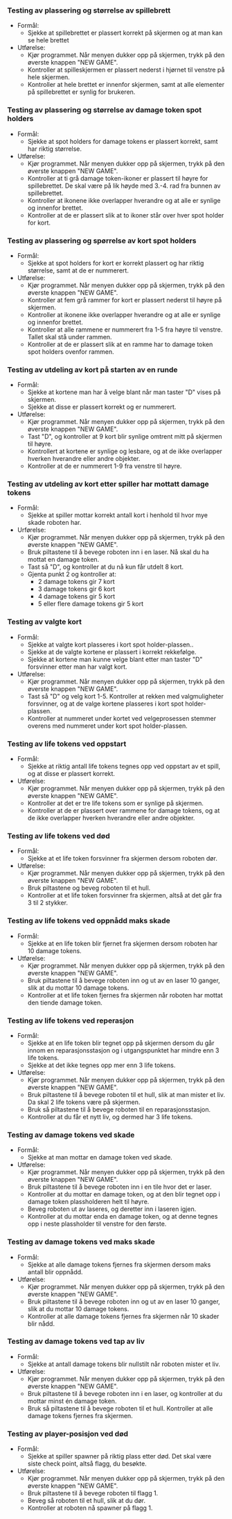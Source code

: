### Testing av plassering og størrelse av spillebrett
* Formål:
	* Sjekke at spillebrettet er plassert korrekt på skjermen og at man kan se hele brettet
* Utførelse:
	* Kjør programmet. Når menyen dukker opp på skjermen, trykk på den øverste knappen "NEW GAME".
	* Kontroller at spilleskjermen er plassert nederst i hjørnet til venstre på hele skjermen. 
	* Kontroller at hele brettet er innenfor skjermen, samt at alle elementer på spillebrettet er synlig for brukeren.

### Testing av plassering og størrelse av damage token spot holders
* Formål:
	* Sjekke at spot holders for damage tokens er plassert korrekt, samt har riktig størrelse.
* Utførelse: 
	* Kjør programmet. Når menyen dukker opp på skjermen, trykk på den øverste knappen "NEW GAME".
	* Kontroller at ti grå damage token-ikoner er plassert til høyre for spillebrettet. De skal være på lik høyde med 3.-4. rad fra bunnen av spillebrettet. 
	* Kontroller at ikonene ikke overlapper hverandre og at alle er synlige og innenfor brettet.
	* Kontroller at de er plassert slik at to ikoner står over hver spot holder for kort.
	
### Testing av plassering og spørrelse av kort spot holders
* Formål:
	* Sjekke at spot holders for kort er korrekt plassert og har riktig størrelse, samt at de er nummerert. 
* Utførelse:
	* Kjør programmet. Når menyen dukker opp på skjermen, trykk på den øverste knappen "NEW GAME".
	* Kontroller at fem grå rammer for kort er plassert nederst til høyre på skjermen. 
	* Kontroller at ikonene ikke overlapper hverandre og at alle er synlige og innenfor brettet.
	* Kontroller at alle rammene er nummerert fra 1-5 fra høyre til venstre. Tallet skal stå under rammen.
	* Kontroller at de er plassert slik at en ramme har to damage token spot holders ovenfor rammen.

### Testing av utdeling av kort på starten av en runde
* Formål:
	* Sjekke at kortene man har å velge blant når man taster "D" vises på skjermen.
	* Sjekke at disse er plassert korrekt og er nummerert.
* Utførelse: 
	* Kjør programmet. Når menyen dukker opp på skjermen, trykk på den øverste knappen "NEW GAME".
	* Tast "D", og kontroller at 9 kort blir synlige omtrent mitt på skjermen til høyre.
	* Kontrollert at kortene er synlige og lesbare, og at de ikke overlapper hverken hverandre eller andre objekter.
	* Kontroller at de er nummerert 1-9 fra venstre til høyre.

### Testing av utdeling av kort etter spiller har mottatt damage tokens
* Formål:
	* Sjekke at spiller mottar korrekt antall kort i henhold til hvor mye skade roboten har.
* Urførelse:
	* Kjør programmet. Når menyen dukker opp på skjermen, trykk på den øverste knappen "NEW GAME".
	* Bruk piltastene til å bevege roboten inn i en laser. Nå skal du ha mottat en damage token.
	* Tast så "D", og kontroller at du nå kun får utdelt 8 kort.
	* Gjenta punkt 2 og kontroller at:
		* 2 damage tokens gir 7 kort
		* 3 damage tokens gir 6 kort
		* 4 damage tokens gir 5 kort
		* 5 eller flere damage tokens gir 5 kort

### Testing av valgte kort
* Formål:
	* Sjekke at valgte kort plasseres i kort spot holder-plassen.. 
	* Sjekke at de valgte kortene er plassert i korrekt rekkefølge.
	* Sjekke at kortene man kunne velge blant etter man taster "D" forsvinner etter man har valgt kort.
* Utførelse:
	* Kjør programmet. Når menyen dukker opp på skjermen, trykk på den øverste knappen "NEW GAME".
	* Tast så "D" og velg kort 1-5. Kontroller at rekken med valgmuligheter forsvinner, og at de valge kortene plasseres i kort spot holder-plassen. 
	* Kontroller at nummeret under kortet ved velgeprosessen stemmer overens med nummeret under kort spot holder-plassen.
	
### Testing av life tokens ved oppstart
* Formål:
	* Sjekke at riktig antall life tokens tegnes opp ved oppstart av et spill, og at disse er plassert korrekt.
* Utførelse:
	* Kjør programmet. Når menyen dukker opp på skjermen, trykk på den øverste knappen "NEW GAME".
	* Kontroller at det er tre life tokens som er synlige på skjermen.
	* Kontroller at de er plassert over rammene for damage tokens, og at de ikke overlapper hverken hverandre eller andre objekter.

### Testing av life tokens ved død
* Formål:
	* Sjekke at et life token forsvinner fra skjermen dersom roboten dør.
* Utførelse: 
	* Kjør programmet. Når menyen dukker opp på skjermen, trykk på den øverste knappen "NEW GAME".
	* Bruk piltastene og beveg roboten til et hull.
	* Kontroller at et life token forsvinner fra skjermen, altså at det går fra 3 til 2 stykker.

### Testing av life tokens ved oppnådd maks skade
* Formål:
	* Sjekke at en life token blir fjernet fra skjermen dersom roboten har 10 damage tokens.
* Utførelse:
	* Kjør programmet. Når menyen dukker opp på skjermen, trykk på den øverste knappen "NEW GAME".
	* Bruk piltastene til å bevege roboten inn og ut av en laser 10 ganger, slik at du mottar 10 damage tokens.
	* Kontroller at et life token fjernes fra skjermen når roboten har mottat den tiende damage token.

### Testing av life tokens ved reperasjon
* Formål:
	* Sjekke at en life token blir tegnet opp på skjermen dersom du går innom en reparasjonsstasjon og i utgangspunktet har mindre enn 3 life tokens.
	* Sjekke at det ikke tegnes opp mer enn 3 life tokens.
* Utførelse:
	* Kjør programmet. Når menyen dukker opp på skjermen, trykk på den øverste knappen "NEW GAME".
	* Bruk piltastene til å bevege roboten til et hull, slik at man mister et liv. Da skal 2 life tokens være på skjermen.
	* Bruk så piltastene til å bevege roboten til en reparasjonsstasjon.
	* Kontroller at du får et nytt liv, og dermed har 3 life tokens. 

### Testing av damage tokens ved skade
* Formål:
	* Sjekke at man mottar en damage token ved skade.
* Utførelse:
	* Kjør programmet. Når menyen dukker opp på skjermen, trykk på den øverste knappen "NEW GAME".
	* Bruk piltastene til å bevege roboten inn i en tile hvor det er laser.
	* Kontroller at du mottar en damage token, og at den blir tegnet opp i damage token plassholderen helt til høyre.
	* Beveg roboten ut av laseres, og deretter inn i laseren igjen.
	* Kontroller at du mottar enda en damage token, og at denne tegnes opp i neste plassholder til venstre for den første.

### Testing av damage tokens ved maks skade
* Formål:
	* Sjekke at alle damage tokens fjernes fra skjermen dersom maks antall blir oppnådd.
* Utførelse:
	* Kjør programmet. Når menyen dukker opp på skjermen, trykk på den øverste knappen "NEW GAME".
	* Bruk piltastene til å bevege roboten inn og ut av en laser 10 ganger, slik at du mottar 10 damage tokens.
	* Kontroller at alle damage tokens fjernes fra skjermen når 10 skader blir nådd. 

### Testing av damage tokens ved tap av liv
* Formål:
	* Sjekke at antall damage tokens blir nullstilt når roboten mister et liv.
* Utførelse:
	* Kjør programmet. Når menyen dukker opp på skjermen, trykk på den øverste knappen "NEW GAME".
	* Bruk piltastene til å bevege roboten inn i en laser, og kontroller at du mottar minst én damage token.
	* Bruk så piltastene til å bevege roboten til et hull. Kontroller at alle damage tokens fjernes fra skjermen.

### Testing av player-posisjon ved død
* Formål:
	* Sjekke at spiller spawner på riktig plass etter død. Det skal være siste check point, altså flagg, du besøkte.
* Utførelse:
	* Kjør programmet. Når menyen dukker opp på skjermen, trykk på den øverste knappen "NEW GAME".
	* Bruk piltastene til å bevege roboten til flagg 1. 
	* Beveg så roboten til et hull, slik at du dør.
	* Kontroller at roboten nå spawner på flagg 1.
